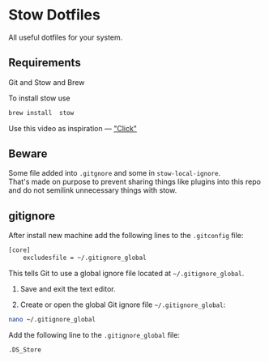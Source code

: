 # Stow Dotfiles

All useful dotfiles for your system.

## Requirements

Git and Stow and Brew </br>

To install stow use

```sh
brew install  stow
```

Use this video as inspiration &mdash; ["Click"](https://www.youtube.com/watch?v=y6XCebnB9gs) </br>

## Beware

Some file added into `.gitgnore` and some in `stow-local-ignore`. </br>
That's made on purpose to prevent sharing things like plugins into this repo and do not semilink unnecessary things with stow.

## gitignore

After install new machine add the following lines to the `.gitconfig` file:

```bash
[core]
    excludesfile = ~/.gitignore_global
```

This tells Git to use a global ignore file located at `~/.gitignore_global`.

1. Save and exit the text editor.

2. Create or open the global Git ignore file `~/.gitignore_global`:

```bash
nano ~/.gitignore_global
```

Add the following line to the `.gitignore_global` file:

```bash
.DS_Store
```
